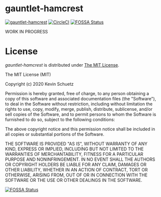 # gauntlet-hamcrest

[![gauntlet-hamcrest](https://img.shields.io/maven-central/v/dev.marksman/gauntlet-hamcrest.svg)](http://search.maven.org/#search%7Cga%7C1%7Cdev.marksman.gauntlet-hamcrest)
[![CircleCI](https://circleci.com/gh/kschuetz/gauntlet-hamcrest.svg?style=svg)](https://circleci.com/gh/kschuetz/gauntlet-hamcrest)
[![FOSSA Status](https://app.fossa.com/api/projects/git%2Bgithub.com%2Fkschuetz%2Fgauntlet-hamcrest.svg?type=shield)](https://app.fossa.com/projects/git%2Bgithub.com%2Fkschuetz%2Fgauntlet-hamcrest?ref=badge_shield)

WORK IN PROGRESS

# <a name="license">License</a>

*gauntlet-hamcrest* is distributed under [The MIT License](http://choosealicense.com/licenses/mit/).

The MIT License (MIT)

Copyright (c) 2020 Kevin Schuetz

Permission is hereby granted, free of charge, to any person obtaining a copy
of this software and associated documentation files (the "Software"), to deal
in the Software without restriction, including without limitation the rights
to use, copy, modify, merge, publish, distribute, sublicense, and/or sell
copies of the Software, and to permit persons to whom the Software is
furnished to do so, subject to the following conditions:

The above copyright notice and this permission notice shall be included in all
copies or substantial portions of the Software.

THE SOFTWARE IS PROVIDED "AS IS", WITHOUT WARRANTY OF ANY KIND, EXPRESS OR
IMPLIED, INCLUDING BUT NOT LIMITED TO THE WARRANTIES OF MERCHANTABILITY,
FITNESS FOR A PARTICULAR PURPOSE AND NONINFRINGEMENT. IN NO EVENT SHALL THE
AUTHORS OR COPYRIGHT HOLDERS BE LIABLE FOR ANY CLAIM, DAMAGES OR OTHER
LIABILITY, WHETHER IN AN ACTION OF CONTRACT, TORT OR OTHERWISE, ARISING FROM,
OUT OF OR IN CONNECTION WITH THE SOFTWARE OR THE USE OR OTHER DEALINGS IN THE
SOFTWARE.


[![FOSSA Status](https://app.fossa.com/api/projects/git%2Bgithub.com%2Fkschuetz%2Fgauntlet-hamcrest.svg?type=large)](https://app.fossa.com/projects/git%2Bgithub.com%2Fkschuetz%2Fgauntlet-hamcrest?ref=badge_large)